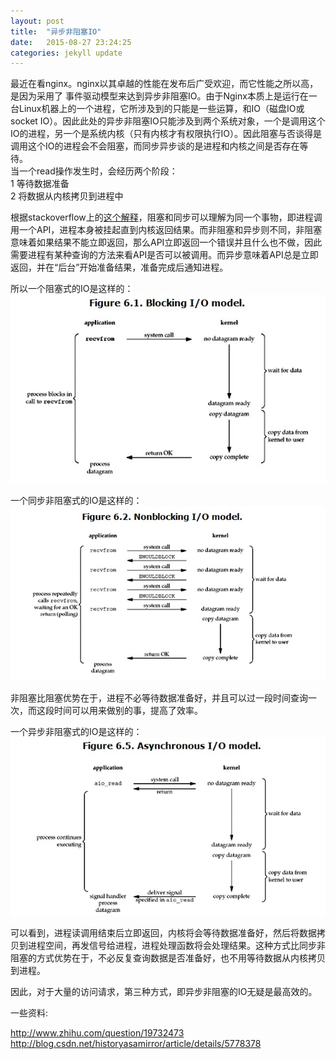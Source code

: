 ```yaml
---
layout: post
title:  "异步非阻塞IO"
date:   2015-08-27 23:24:25
categories: jekyll update
---
```

最近在看nginx。nginx以其卓越的性能在发布后广受欢迎，而它性能之所以高，是因为采用了
事件驱动模型来达到异步非阻塞IO。由于Nginx本质上是运行在一台Linux机器上的一个进程，它所涉及到的只能是一些运算，和IO（磁盘IO或socket IO）。因此此处的异步非阻塞IO只能涉及到两个系统对象，一个是调用这个IO的进程，另一个是系统内核（只有内核才有权限执行IO）。因此阻塞与否谈得是调用这个IO的进程会不会阻塞，而同步异步谈的是进程和内核之间是否存在等待。  
当一个read操作发生时，会经历两个阶段：  
1 等待数据准备  
2 将数据从内核拷贝到进程中  

根据stackoverflow上的[这个解释]，阻塞和同步可以理解为同一个事物，即进程调用一个API，进程本身被挂起直到内核返回结果。而非阻塞和异步则不同，非阻塞意味着如果结果不能立即返回，那么API立即返回一个错误并且什么也不做，因此需要进程有某种查询的方法来看API是否可以被调用。而异步意味着API总是立即返回，并在“后台”开始准备结果，准备完成后通知进程。  

所以一个阻塞式的IO是这样的：
![blocking IO](/images/blocking_IO.gif)  

一个同步非阻塞式的IO是这样的：
![non-blocking IO](/images/non_blocking_IO.gif)  

非阻塞比阻塞优势在于，进程不必等待数据准备好，并且可以过一段时间查询一次，而这段时间可以用来做别的事，提高了效率。

一个异步非阻塞式的IO是这样的： 
![asynchronous_non-blocking IO](/images/asynchronous_non_blocking_IO.gif)  

可以看到，进程读调用结束后立即返回，内核将会等待数据准备好，然后将数据拷贝到进程空间，再发信号给进程，进程处理函数将会处理结果。这种方式比同步非阻塞的方式优势在于，不必反复查询数据是否准备好，也不用等待数据从内核拷贝到进程。

因此，对于大量的访问请求，第三种方式，即异步非阻塞的IO无疑是最高效的。

一些资料:        

<http://www.zhihu.com/question/19732473>
<http://blog.csdn.net/historyasamirror/article/details/5778378>

[这个解释]: http://stackoverflow.com/questions/2625493/asynchronous-vs-non-blocking
